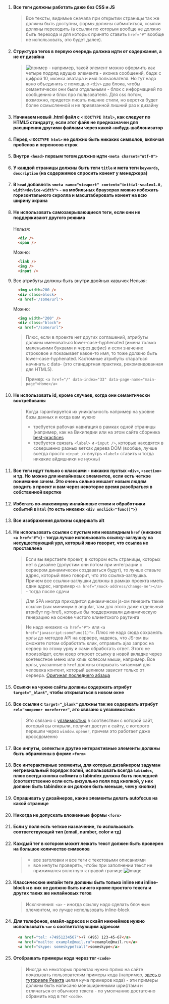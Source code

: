  1. #### Все теги должны работать даже без CSS и JS

    > Все тексты, видимые сначала при открытии страницы так же должны быть доступны, формы должны сабмититься, ссылки должны переходить (а ссылки по которым вообще не должно быть перехода и для которых принято ставить `href="#"` вообще не использовать, это будет далее).

 1. #### Структура тегов в первую очередь должна идти от содержания, а не от дизайна 
 
    > ![пример](http://image.prntscr.com/image/a89c1aed00f14864851989caceacd59d.png) - например, такой элемент можно оформить как четыре подряд идущих элемента - иконка сообщений, бадж с цифрой 10, иконка аватара и имя пользователя. Но тут надо явно объединить с помощью `<div>` два блока, чтобы семантически они были отдельными - блок с информацией по сообщению и блок про пользователя. Для css потом, возможно, придется писать лишние стили, но верстка будет более осмысленной и не привязанной лишний раз к дизайну
  
 1. #### Начинаем новый .html файл с `<!DOCTYPE html>`, как следует по HTML5 стандарту, если этот файл не предназначен для расширения другими файлами через какой-нибудь шаблонизатор

 1. #### Перед `<!DOCTYPE html>` не должно быть никаких символов, включая пробелов и переносов строк

 1. #### Внутри `<head>` первым тегом должно идти `<meta charset="utf-8">`

 1. #### У каждой страницы должны быть теги `title` и мета теги `keywords`, `description` (на содержимое спросить конент у менеджера)

 1. #### В `head` добавлять `<meta name="viewport" content="initial-scale=1.0, width=device-width">` - на мобильных браузерах можно избежать горизонтального скролла и масштабировать конент на всю ширину экрана

 1. #### Не использовать самозакрывающиеся теги, если они не поддерживают другого режима
    Нельзя: <br>
    ```html
      <div />
      <span />
    ```
    Можно:
    ```html
      <link />
      <img />
      <input />
    ```
  
 1. Все атрибуты должны быть внутри двойных кавычек
    Нельзя:
    ```html
      <img width=200 />
      <div class=block>
      <a href='/some/url'>
    ```
    Можно:
    ```html
      <img width="200" />
      <div class="block">
      <a href="/some/url">
    ```

    >Плюс, если в проекте нет других соглашений, атрибуты должны именоваться lower-case-hyphenated (имена только маленькими буквами и через дефис) и если значение строковое и показывает какое-то имя, то тоже должно быть lower-case-hyphenated. Кастомные атрибуты стараться начинать с data- (это стандартная практика, рекомендованная для HTML5).

    >Пример: `<a href="/" data-index="33" data-page-name="main-page">Home</a>`
  
 1. #### Не использовать id, кроме случаев, когда они семантически востребованы
    > Когда гарантируется их уникальность например на уровне базы данных и когда вам нужно
    > - требуется рабочая навигация в рамках одной страницы (например, как на Википедии или на этом сайте сборника [best-practices](https://isobar-idev.github.io/code-standards/#javascript_javascript)
    > - требуется связать `<label>` и `<input />`, которые находятся в совершенно разных ветках дерева DOM (вообще, лучше всегда просто `<input />` внутрь `<label>` ставить и тогда никакие айдишники не нужны)

 1. #### Все теги идут только с классами - никаких пустых `<div>`, `<section>` и тд. Но можно для инлайновых элементов, если есть четкое понимание зачем. Это очень сильно мешает новым людям входить в проект и вам через некоторое время разобраться в собственной верстке

 1. #### Избегать по-максимуму инлайновые стили и обработчики событий в `html` (то есть никаких `<div onclick="func()">`)

 1. #### Все изображения должны содержать alt

 1. #### Не использовать ссылки с пустым или невалидным `href` (никаких `<a href="#">`) - тогда лучше использовать ссылку-заглушку на несуществующий урл, который явно говорит, что ссылка не проставлена
    > Если вы верстаете проект, в котором есть страницы, которых нет в дизайне (допустим они потом при интеграции с сервером динамически создаваться будут), то лучше ставьте адрес, который явно говорит, что это ссылка-заглушка. Причем все ссылки-заглушки должны в рамках проекта иметь один адрес, например `<a href="/mock-address/change-me"></a>` - тогда после сдачи

    > Для SPA иногда приходится динамически js-ом генерить такие ссылки (как минимум в angular, там для этого даже отдельный атрибут ng-href), которые бы поддерживали динамическую генерацию на основе чистого клиентского раутинга 

    > Не надо никаких `<a href="#">` или `<a href="javascript:someFunc(1)">`. Плюс не надо сюда сохранять урлы до методов API на сервере, надеясь, что JS-ом вы сможете потом обработать клик, отправить ajax запрос на сервер по этому урлу и сами обработать ответ. Этого не произойдет, если юзер откроет ссылку в новой вкладке через контекстное меню или клик колесом мыши, например. Все урлы, указанные в `href` должны открывать читаемый для человека контент, который целиком зависит только от сервера.
    [Оригинал последнего абзаца](https://isobar-idev.github.io/code-standards/#html_anchors_amp_links)

 1. #### Ссылки на чужие сайты должны содержать атрибут `target="_blank"`, чтобы открываться в новом окне

 1. #### Все ссылки с `target="_blank"` должны так же содержать атрибут `rel="noopener noreferrer"`, это связано с уязвимостью:
    > Это связано с [уязвимостью](https://mathiasbynens.github.io/rel-noopener/) в соотвествии с которой сайт, который вы открыли, получит доступ к сайту, с которого перешли через `window.opener`, причем это работает даже кроссдоменно
  
 1. #### Все инпуты, селекты и другие интерактивные элементы должны быть обрамлены в форме `<form>`

 1. #### Все интерактивные элементы, для которых дизайнером задуман нетривиальный порядок полей, использовать всегда `tabindex`, плюс всегда кнопка сабмита в tabindex должна быть последней (соответственно если есть визуально поля под кнопкой, у них должен быть tabindex и он должен быть меньше, чем у кнопки)

 1. #### Спрашивать у дизайнеров, какие элементы делать autofocus на какой странице

 1. #### Никогда не допускать вложенные формы `<form>`

 1. #### Если у поля есть четкое назначение, то использовать соответствующий тип (email, number, color и тд)

 1. #### Каждый тег в котором может лежать текст должен быть проверен на большое количество символов
    > * все заголовки и все теги с текстовыми описаниями
    > * все инпуты проверять, чтобы при заполнении текст не прижимался вплотную к правой границе
    ![image](https://user-images.githubusercontent.com/12808495/55307777-c0e18e80-5482-11e9-927f-9c195d81555e.png)
  
 1. #### Классические инлайн теги должны быть только inline или inline-block и в них не должно быть ничего кроме простого текста и других таких же инлайновых тегов 
    > Исключения: `<a>` - иногда ссылку надо сделать блочным элементом, но лучше использовать inline-block
  
 1. #### Для телефонов, емайл-адресов и скайп никнеймов нужно использовать `<a>` c соответствующим адресом
    ```html
      <a href="tel: +74951234567">+7 (495) 123-45-67</a>
      <a href="mailto: example@mail.ru">example@mail.ru</a>
      <a href="skype: someskype?call">someskype</a>
    ```
 1. #### Отображать примеры кода через тег `<code>`
    > Иногда на некоторых проектах нужно прямо на сайте показывать пользователям примеры кода (например, [здесь в туториале Реакта](https://reactjs.org/) целая куча примеров кода) - эти примеры должны быть написано моноширинными шрифтами и отличаться от обычного текста - по умолчанию достаточно обрамить код в тeг `<code>`.

  
  
  
  
  
  
